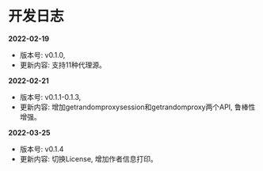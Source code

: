 # 开发日志

**2022-02-19**

- 版本号: v0.1.0, 
- 更新内容: 支持11种代理源。

**2022-02-21** 

- 版本号: v0.1.1-0.1.3, 
- 更新内容: 增加getrandomproxysession和getrandomproxy两个API, 鲁棒性增强。

**2022-03-25**

- 版本号: v0.1.4
- 更新内容: 切换License, 增加作者信息打印。